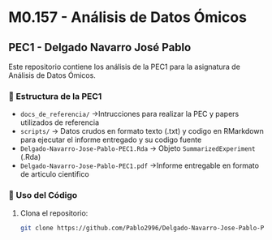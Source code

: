 # M0.157 - Análisis de Datos Ómicos  
## PEC1 - Delgado Navarro José Pablo  

Este repositorio contiene los análisis de la PEC1 para la asignatura de Análisis de Datos Ómicos.  

### 📂 Estructura de la PEC1
- `docs_de_referencia/` →Intrucciones para realizar la PEC y papers utilizados de referencia
- `scripts/` → Datos crudos en formato texto (.txt) y codigo en RMarkdown para ejecutar el informe entregado y su codigo fuente  
- `Delgado-Navarro-Jose-Pablo-PEC1.Rda` → Objeto `SummarizedExperiment` (.Rda)  
- `Delgado-Navarro-Jose-Pablo-PEC1.pdf` →Informe entregable en formato de articulo cientifico  

### 📖 Uso del Código
1. Clona el repositorio:  
   ```bash
   git clone https://github.com/Pablo2996/Delgado-Navarro-Jose-Pablo-PEC1.git

